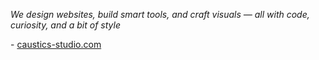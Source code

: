 *We design websites, build smart tools, and craft visuals — all with code, curiosity, and a bit of style*

\- [caustics-studio.com](https://causticsics-studio.com)

